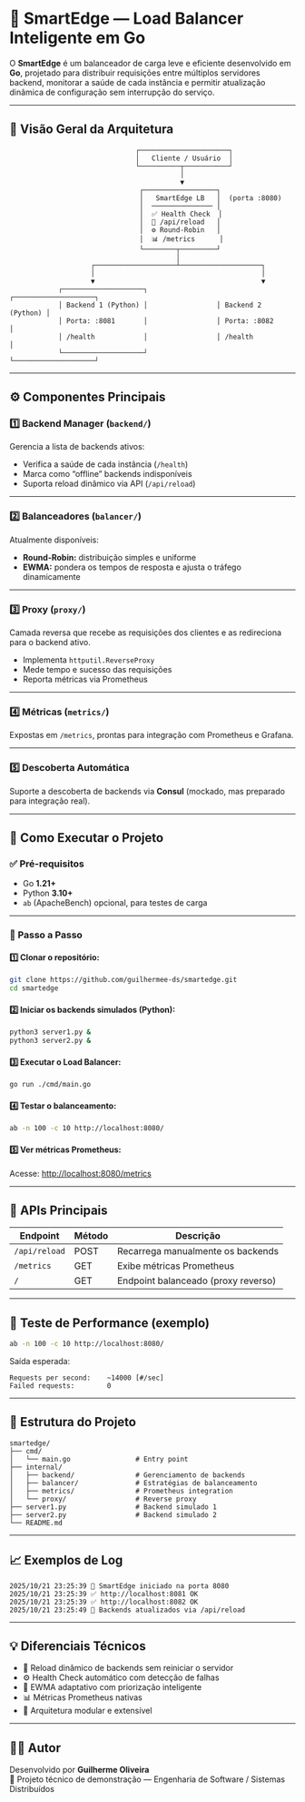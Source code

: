 # 🚀 SmartEdge — Load Balancer Inteligente em Go

O **SmartEdge** é um balanceador de carga leve e eficiente desenvolvido em **Go**, projetado para distribuir requisições entre múltiplos servidores backend, monitorar a saúde de cada instância e permitir atualização dinâmica de configuração sem interrupção do serviço.

---

## 🧠 Visão Geral da Arquitetura

```
                               ┌──────────────────────┐
                               │   Cliente / Usuário  │
                               └──────────┬───────────┘
                                          │
                                          ▼
                                ┌──────────────────┐
                                │   SmartEdge LB   │  (porta :8080)
                                │  ─────────────── │
                                │  ✅ Health Check  │
                                │  🔄 /api/reload   │
                                │  ⚙️ Round-Robin   │
                                │  📊 /metrics      │
                                └────────┬─────────┘
                                         │
                    ┌────────────────────┴────────────────────┐
                    │                                         │
                    ▼                                         ▼
            ┌────────────────────┐                 ┌────────────────────┐
            │ Backend 1 (Python) │                 │ Backend 2 (Python) │
            │ Porta: :8081       │                 │ Porta: :8082       │
            │ /health            │                 │ /health            │
            └────────────────────┘                 └────────────────────┘
```

---

## ⚙️ Componentes Principais

### 1️⃣ Backend Manager (`backend/`)
Gerencia a lista de backends ativos:

- Verifica a saúde de cada instância (`/health`)
- Marca como “offline” backends indisponíveis
- Suporta reload dinâmico via API (`/api/reload`)

---

### 2️⃣ Balanceadores (`balancer/`)
Atualmente disponíveis:

- **Round-Robin:** distribuição simples e uniforme  
- **EWMA:** pondera os tempos de resposta e ajusta o tráfego dinamicamente

---

### 3️⃣ Proxy (`proxy/`)
Camada reversa que recebe as requisições dos clientes e as redireciona para o backend ativo.

- Implementa `httputil.ReverseProxy`
- Mede tempo e sucesso das requisições
- Reporta métricas via Prometheus

---

### 4️⃣ Métricas (`metrics/`)
Expostas em `/metrics`, prontas para integração com Prometheus e Grafana.

---

### 5️⃣ Descoberta Automática
Suporte a descoberta de backends via **Consul** (mockado, mas preparado para integração real).

---

## 🚀 Como Executar o Projeto

### ✅ Pré-requisitos
- Go **1.21+**
- Python **3.10+**
- `ab` (ApacheBench) opcional, para testes de carga

---

### 🧩 Passo a Passo

#### 1️⃣ Clonar o repositório:
```bash
git clone https://github.com/guilhermee-ds/smartedge.git
cd smartedge
```

#### 2️⃣ Iniciar os backends simulados (Python):
```bash
python3 server1.py &
python3 server2.py &
```

#### 3️⃣ Executar o Load Balancer:
```bash
go run ./cmd/main.go
```

#### 4️⃣ Testar o balanceamento:
```bash
ab -n 100 -c 10 http://localhost:8080/
```

#### 5️⃣ Ver métricas Prometheus:
Acesse: [http://localhost:8080/metrics](http://localhost:8080/metrics)

---

## 🔄 APIs Principais

| Endpoint | Método | Descrição |
|-----------|---------|-----------|
| `/api/reload` | POST | Recarrega manualmente os backends |
| `/metrics` | GET | Exibe métricas Prometheus |
| `/` | GET | Endpoint balanceado (proxy reverso) |

---

## 🧪 Teste de Performance (exemplo)
```bash
ab -n 100 -c 10 http://localhost:8080/
```
Saída esperada:

```
Requests per second:    ~14000 [#/sec]
Failed requests:        0
```

---

## 🧱 Estrutura do Projeto

```
smartedge/
├── cmd/
│   └── main.go                # Entry point
├── internal/
│   ├── backend/               # Gerenciamento de backends
│   ├── balancer/              # Estratégias de balanceamento
│   ├── metrics/               # Prometheus integration
│   └── proxy/                 # Reverse proxy
├── server1.py                 # Backend simulado 1
├── server2.py                 # Backend simulado 2
└── README.md
```

---

## 📈 Exemplos de Log

```
2025/10/21 23:25:39 🚀 SmartEdge iniciado na porta 8080
2025/10/21 23:25:39 ✅ http://localhost:8081 OK
2025/10/21 23:25:39 ✅ http://localhost:8082 OK
2025/10/21 23:25:49 🔄 Backends atualizados via /api/reload
```

---

## 💡 Diferenciais Técnicos

- 🔁 Reload dinâmico de backends sem reiniciar o servidor  
- ⚙️ Health Check automático com detecção de falhas  
- 🧠 EWMA adaptativo com priorização inteligente  
- 📊 Métricas Prometheus nativas  
- 🧩 Arquitetura modular e extensível  

---

## 🧑‍💻 Autor

Desenvolvido por **Guilherme Oliveira**  
💼 Projeto técnico de demonstração — Engenharia de Software / Sistemas Distribuídos
